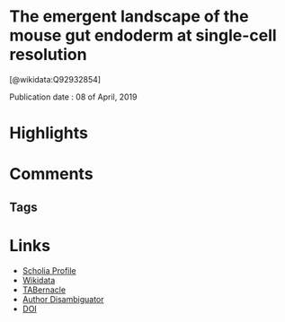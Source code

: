 
The emergent landscape of the mouse gut endoderm at single-cell resolution
==========================================================================
  
  [@wikidata:Q92932854]  
  
Publication date : 08 of April, 2019  

# Highlights

# Comments

## Tags

# Links
  
 * [Scholia Profile](https://scholia.toolforge.org/work/Q92932854)  
 * [Wikidata](https://www.wikidata.org/wiki/Q92932854)  
 * [TABernacle](https://tabernacle.toolforge.org/?#/tab/manual/Q92932854/P921%3BP4510)  
 * [Author Disambiguator](https://author-disambiguator.toolforge.org/work_item_oauth.php?id=Q92932854&batch_id=&match=1&author_list_id=&doit=Get+author+links+for+work)  
 * [DOI](https://doi.org/10.1038/S41586-019-1127-1)  
